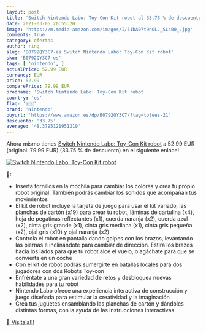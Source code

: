 ```yaml
---
layout: post
title: 'Switch Nintendo Labo: Toy-Con Kit robot al 33.75 % de descuento'
date: 2021-03-05 20:55:20
image: 'https://m.media-amazon.com/images/I/51bA07t9nOL._SL400_.jpg'
comments: true
category: ofertas
author: ring
slug: 'B0792QY3C7-es Switch Nintendo Labo: Toy-Con Kit robot'
sku: 'B0792QY3C7-es'
tags: [ 'nintendo', ]
actualPrice: 52.99 EUR
currency: EUR
price: 52.99
comparePrice: 79.99 EUR
prodname: 'Switch Nintendo Labo: Toy-Con Kit robot'
country: 'es'
flag: '🇪🇸'
brand: 'Nintendo'
buyurl: 'https://www.amazon.es/dp/B0792QY3C7/?tag=tolees-21'
descuento: '33.75'
average: '48.3795121951219'
---
```


Ahora mismo tienes [Switch Nintendo Labo: Toy-Con Kit robot](https://www.amazon.es/dp/B0792QY3C7/?tag=tolees-21) a 52.99 EUR (original: 79.99 EUR) (33.75 %  de descuento) en el siguiente enlace!

[![Switch Nintendo Labo: Toy-Con Kit robot](https://m.media-amazon.com/images/I/51bA07t9nOL._SL400_.jpg)](https://www.amazon.es/dp/B0792QY3C7/?tag=tolees-21)

🔎:

- Inserta tornillos en la mochila para cambiar los colores y crea tu propio robot original. También podrás cambiar los sonidos que acompañan tus movimientos
- El kit de robot incluye la tarjeta de juego para usar el kit variado, las planchas de cartón (x19) para crear tu robot, láminas de cartulina (x4), hoja de pegatinas reflectantes (x1), cuerda naranja (x2), cuerda azul (x2), cinta gris grande (x1), cinta gris mediana (x1), cinta gris pequeña (x2), ojal gris (x10) y ojal naranja (x2)
- Controla el robot en pantalla dando golpes con los brazos, levantando las piernas e inclinándote para cambiar de dirección. Estira los brazos hacia los lados para que tu robot alce el vuelo, o agáchate para que se convierta en un coche
- Con el kit de robot podrás sumergirte en batallas locales para dos jugadores con dos Robots Toy-con
- Enfréntate a una gran variedad de retos y desbloquea nuevas habilidades para tu robot
- Nintendo Labo ofrece una experiencia interactiva de construcción y juego diseñada para estimular la creatividad y la imaginación
- Crea tus juguetes ensamblando las planchas de cartón y dándoles distintas formas, con la ayuda de las instrucciones interactivas

[🛒 Visítala!!!](https://www.amazon.es/dp/B0792QY3C7/?tag=tolees-21)
